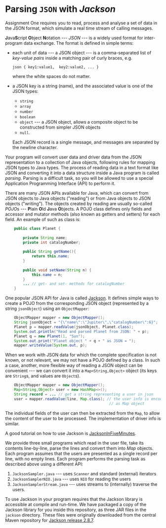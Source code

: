 Parsing ``JSON`` with *Jackson*
===============================

Assignment One requires you to read, process and analyse a set of data
in the JSON format, which simulate a real time stream of 
calling messages.

**J**ava**S**cript **O**bject **N**otation --- *JSON* --- is a widely used
format for inter-program data exchange. The format is defined in simple terms:

- each unit of data --- a JSON object --- is a comma-separated list of 
  *key-value pairs* inside a matching pair of curly braces, e.g.
  
   ``json
   {
	   key1:value1, 
	   key2:value2,
	   ...
   }
   ``
   
   where the white spaces do not matter.
   
-  a JSON key is a string (name), and the associated value is one of the JSON types:

   - ``string`` 
   - ``array``
   - ``number``
   - ``boolean`` 
   - ``object`` --- a JSON object, allows a composite object to be constructed from simpler JSON objects
   - ``null``.
   
   
   Each JSON record is a single message, and messages are separated by the
   newline character.
   
Your program will convert user data and driver data from the JSON representation to 
a collection of Java objects, following rules for mapping JSON types to
Java types.
The process of reading data in a text format like JSON and converting it into a
data structure inside a Java program is called *parsing*.
Parsing is a difficult task, so you will be allowed to use a special Application
Programming Interface (API) to perform it.

There are many JSON APIs available for Java, which can convert from JSON objects
to Java objects ("reading") or from Java objects to JSON objects ("writing").
The objects created by reading are usually so-called
*POJO*s --- **P**lain **O**ld **J**ava **O**bjects.
A POJO class defines only fields and accessor and mutator methods (also known
as getters and setters) for each field. An example of such as class is:

```java
    public class Planet {
       	
    	private String name;
    	private int catalogNumber;
    
    	public String getName(){ 
    		return this.name; 
    	}
    
    	public void setName(String n) {
    		this.name = n;
    	}
    	... // get- and set- methods for catalogNumber
    }
```

One popular JSON API for Java is called 
[Jackson](http://wiki.fasterxml.com/JacksonHome). It defines simple ways to
create a POJO from the corresponding JSON object (represented by a string
``jsonObject``) using an `ObjectMapper`:

```java
    ObjectMapper mapper = new ObjectMapper();
    String jsonObject = "{\"name\":\"Jupiter\",\"catalogNumber\":6}";
    Planet p = mapper.readValue(jsonObject, Planet.class); 
    System.out.println("Read and parsed Planet from JSON: " + p);
    Planet q = new Planet(1, "Sun");
    System.out.print("Planet object " + q + " as JSON = ");
    mapper.writeValue(System.out, p);
```

When we work with JSON data for which the complete specification is not
known, or not relevant, we may not have a POJO defined by a class. In
such a case, another, more flexible way of reading a JSON object can be convenient
--- we can convert it into a ``Map<String,Object>`` object (its keys are 
``String``s, and values are ``Object``s).

```java
    ObjectMapper mapper = new ObjectMapper();
    Map<String,Object> user = new HashMap<>();
    String record = ... // get a string representing a user in json
	user = mapper.readValue(line, Map.class); // the user info is encoded
	                                           // as Map object
```

The individual fields of the user can then be extracted from the ``Map``,
to allow the content of the user to be processed. The implementation of driver info is similar.

A good tutorial on how to use Jackson is 
[JacksonInFiveMinutes](http://wiki.fasterxml.com/JacksonInFiveMinutes).

We provide three small programs which read in the user
file, take its contents line-by-line, parse the lines and convert them into
*Map* objects.
Each program assumes that the users are presented as a single record per line,
with no empty lines.
Each program performs the parsing task as described above using a different API:

1. ``JacksonSampler.java``  --- uses ``Scanner`` and standard (external) iterators
2. ``JacksonSamplerNIO.java``  --- uses ``NIO`` for reading the users
3. ``JacksonSamplerStream.java``  --- uses streams to (internally) traverse
   the users.

To use Jackson in your program requires that the Jackson library is accessible
at compile and run-time.
We have packaged a copy of the Jackson library for you inside this
repository, as three JAR files in the ``jackson`` directory.
These files were originally downloaded from the central Maven repository for
[Jackson release 2.8.7](http://repo1.maven.org/maven2/com/fasterxml/jackson/).




